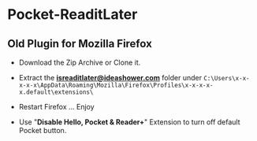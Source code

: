 # Pocket-ReaditLater
## Old Plugin for Mozilla Firefox
- Download the Zip Archive or Clone it.

- Extract the **isreaditlater@ideashower.com** folder under `C:\Users\x-x-x-x-x\AppData\Roaming\Mozilla\Firefox\Profiles\x-x-x-x-x.default\extensions\`

- Restart Firefox ... Enjoy

- Use "**Disable Hello, Pocket & Reader+**" Extension to turn off default Pocket button. 


